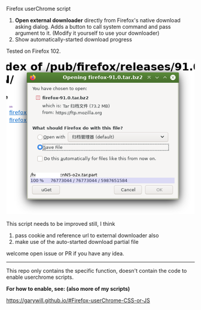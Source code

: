 Firefox userChrome script

1. **Open external downloader** directly from Firefox's native download asking dialog. Adds a button to call system command and pass argument to it. (Modify it yourself to use your downloader)
2. Show automatically-started download progress

Tested on Firefox 102.

![](Screenshot.png)

This script needs to be improved still, I think

1. pass cookie and reference url to external downloader also
2. make use of the auto-started download partial file

welcome open issue or PR if you have any idea.

----------------

This repo only contains the specific function, doesn't contain the code to enable userchrome scripts.

**For how to enable, see: (also more of my scripts)**

https://garywill.github.io/#Firefox-userChrome-CSS-or-JS
